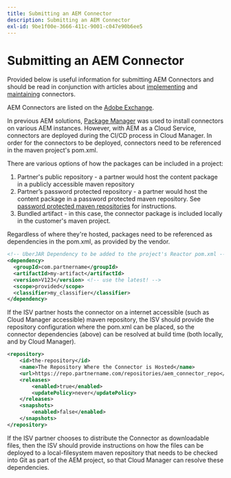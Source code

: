 ```yaml
---
title: Submitting an AEM Connector
description: Submitting an AEM Connector
exl-id: 9be1f00e-3666-411c-9001-c047e90b6ee5
---
```

Submitting an AEM Connector
===========================

Provided below is useful information for submitting AEM Connectors and should be read in conjunction with articles about [implementing](implement.md) and  [maintaining](maintain.md) connectors.

AEM Connectors are listed on the [Adobe Exchange](https://partners.adobe.com/exchangeprogram/experiencecloud).

In previous AEM solutions, [Package Manager](/help/implementing/developing/tools/package-manager.md) was used to install connectors on various AEM instances. However, with AEM as a Cloud Service, connectors are deployed during the CI/CD process in Cloud Manager. In order for the connectors to be deployed, connectors need to be referenced in the maven project's pom.xml. 

There are various options of how the packages can be included in a project:

1. Partner's public repository - a partner would host the content package in a publicly accessible maven repository
1. Partner’s password protected repository - a partner would host the content package in a password protected maven repository. See [password protected maven repositories](https://experienceleague.adobe.com/docs/experience-manager-cloud-service/implementing/using-cloud-manager/create-application-project/setting-up-project.html?lang=en#password-protected-maven-repositories) for instructions.
1. Bundled artifact - in this case, the connector package is included locally in the customer's maven project.

Regardless of where they're hosted, packages need to be referenced as dependencies in the pom.xml, as provided by the vendor.

```xml
<!-- UberJAR Dependency to be added to the project's Reactor pom.xml -->
<dependency>
  <groupId>com.partnername</groupId>
  <artifactId>my-artifact</artifactId>
  <version>V123</version> <!-- use the latest! -->
  <scope>provided</scope>
  <classifier>my_classifier</classifier>
</dependency>
```

If the ISV partner hosts the connector on a internet accessible (such as Cloud Manager accessible) maven repository, the ISV should provide the repository configuration  where the pom.xml can be placed, so the connector dependencies (above) can be resolved at build time (both locally, and by Cloud Manager).

```xml
<repository>
    <id>the-repository</id>
    <name>The Repository Where the Connector is Hosted</name>
    <url>https://repo.partnername.com/repositories/aem_connector_repo</url>
    <releases>
        <enabled>true</enabled>
        <updatePolicy>never</updatePolicy>
    </releases>
    <snapshots>
        <enabled>false</enabled>
    </snapshots>
</repository>
```

If the ISV partner chooses to distribute the Connector as downloadable files, then the ISV should provide instructions on how the files can be deployed to a local-filesystem maven repository that needs to be checked into Git as part of the AEM project, so that Cloud Manager can resolve these dependencies.
